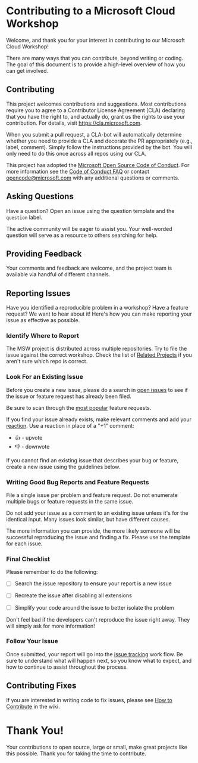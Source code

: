 # Contributing to a Microsoft Cloud Workshop

Welcome, and thank you for your interest in contributing to our Microsoft Cloud Workshop!

There are many ways that you can contribute, beyond writing or coding. The goal of this document is to provide a high-level overview of how you can get involved.

## Contributing

This project welcomes contributions and suggestions.  Most contributions require you to agree to a
Contributor License Agreement (CLA) declaring that you have the right to, and actually do, grant us
the rights to use your contribution. For details, visit https://cla.microsoft.com.

When you submit a pull request, a CLA-bot will automatically determine whether you need to provide
a CLA and decorate the PR appropriately (e.g., label, comment). Simply follow the instructions
provided by the bot. You will only need to do this once across all repos using our CLA.

This project has adopted the [Microsoft Open Source Code of Conduct](https://opensource.microsoft.com/codeofconduct/).
For more information see the [Code of Conduct FAQ](https://opensource.microsoft.com/codeofconduct/faq/) or
contact [opencode@microsoft.com](mailto:opencode@microsoft.com) with any additional questions or comments.

## Asking Questions

Have a question? Open an issue using the question template and the `question` label.  

The active community will be eager to assist you. Your well-worded question will serve as a resource to others searching for help.

## Providing Feedback

Your comments and feedback are welcome, and the project team is available via handful of different channels.

## Reporting Issues

Have you identified a reproducible problem in a workshop? Have a feature request? We want to hear about it! Here's how you can make reporting your issue as effective as possible.

### Identify Where to Report

The MSW project is distributed across multiple repositories. Try to file the issue against the correct workshop. Check the list of [Related Projects](https://github.com/Microsoft/MSW/wiki/Related-Projects) if you aren't sure which repo is correct.

### Look For an Existing Issue

Before you create a new issue, please do a search in [open issues](https://github.com/Microsoft/MSW/issues) to see if the issue or feature request has already been filed.

Be sure to scan through the [most popular](https://github.com/Microsoft/MSW/issues?q=is%3Aopen+is%3Aissue+label%3Afeature-request+sort%3Areactions-%2B1-desc) feature requests.

If you find your issue already exists, make relevant comments and add your [reaction](https://github.com/blog/2119-add-reactions-to-pull-requests-issues-and-comments). Use a reaction in place of a "+1" comment:

* 👍 - upvote
* 👎 - downvote


If you cannot find an existing issue that describes your bug or feature, create a new issue using the guidelines below.

### Writing Good Bug Reports and Feature Requests

File a single issue per problem and feature request. Do not enumerate multiple bugs or feature requests in the same issue.

Do not add your issue as a comment to an existing issue unless it's for the identical input. Many issues look similar, but have different causes.

The more information you can provide, the more likely someone will be successful reproducing the issue and finding a fix.  Please use the template for each issue.

### Final Checklist

Please remember to do the following:

* [ ] Search the issue repository to ensure your report is a new issue

* [ ] Recreate the issue after disabling all extensions

* [ ] Simplify your code around the issue to better isolate the problem

Don't feel bad if the developers can't reproduce the issue right away. They will simply ask for more information!

### Follow Your Issue

Once submitted, your report will go into the [issue tracking](https://github.com/Microsoft/vscode/wiki/Issue-Tracking) work flow. Be sure to understand what will happen next, so you know what to expect, and how to continue to assist throughout the process.

## Contributing Fixes

If you are interested in writing code to fix issues,
please see [How to Contribute](https://github.com/Microsoft/MSW/wiki/How-to-Contribute) in the wiki.

# Thank You!

Your contributions to open source, large or small, make great projects like this possible. Thank you for taking the time to contribute.
